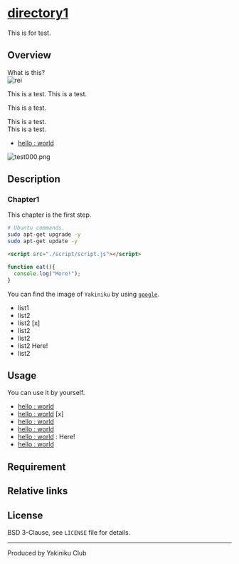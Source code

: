 # [directory1](https://www.google.co.jp/)
This is for test.

## Overview
What is this?  
![rei](https://user-images.githubusercontent.com/26182733/57117366-7495b100-6d96-11e9-8b9d-b44f80b95491.png)

This is a test.
This is a test.

This is a test.

This is a test.  
This is a test.
- [hello : world]()

![test000.png]()

## Description
### Chapter1
This chapter is the first step.
```sh
# Ubuntu commands.
sudo apt-get upgrade -y
sudo apt-get update -y
```
```html
<script src="./script/script.js"></script>
```
```js
function eat(){
  console.log("More!");
}
```
You can find the image of `Yakiniku` by using [`google`](https://www.google.co.jp/).
- list1
- list2
- list2 [x]
- list2
- list2
- list2 Here!
- list2

## Usage
You can use it by yourself.
- [hello : world]()  
- [hello : world]()  [x]
- [hello : world]()  
- [hello : world]()  
- [hello : world]() : Here!
- [hello : world]()  

## Requirement

## Relative links


## License
BSD 3-Clause, see `LICENSE` file for details.

---
Produced by Yakiniku Club

